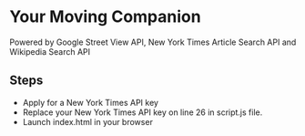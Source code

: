 # Your Moving Companion
Powered by Google Street View API, New York Times Article Search API and Wikipedia Search API

## Steps
- Apply for a New York Times API key
- Replace your New York Times API key on line 26 in script.js file.
- Launch index.html in your browser

